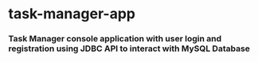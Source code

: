 # task-manager-app
### Task Manager console application with user login and registration using JDBC API to interact with MySQL Database
